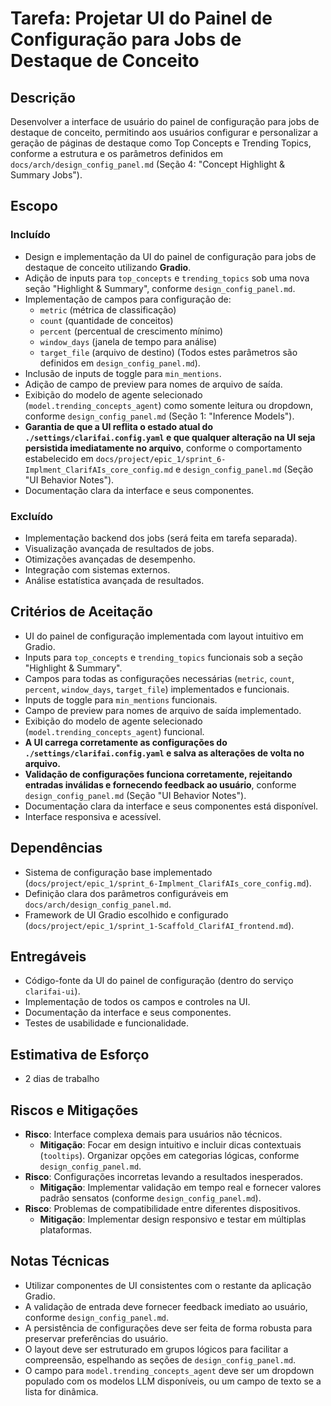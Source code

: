 # Tarefa: Projetar UI do Painel de Configuração para Jobs de Destaque de Conceito

## Descrição
Desenvolver a interface de usuário do painel de configuração para jobs de destaque de conceito, permitindo aos usuários configurar e personalizar a geração de páginas de destaque como Top Concepts e Trending Topics, conforme a estrutura e os parâmetros definidos em `docs/arch/design_config_panel.md` (Seção 4: "Concept Highlight & Summary Jobs").

## Escopo

### Incluído
- Design e implementação da UI do painel de configuração para jobs de destaque de conceito utilizando **Gradio**.
- Adição de inputs para `top_concepts` e `trending_topics` sob uma nova seção "Highlight & Summary", conforme `design_config_panel.md`.
- Implementação de campos para configuração de:
    - `metric` (métrica de classificação)
    - `count` (quantidade de conceitos)
    - `percent` (percentual de crescimento mínimo)
    - `window_days` (janela de tempo para análise)
    - `target_file` (arquivo de destino)
    (Todos estes parâmetros são definidos em `design_config_panel.md`).
- Inclusão de inputs de toggle para `min_mentions`.
- Adição de campo de preview para nomes de arquivo de saída.
- Exibição do modelo de agente selecionado (`model.trending_concepts_agent`) como somente leitura ou dropdown, conforme `design_config_panel.md` (Seção 1: "Inference Models").
- **Garantia de que a UI reflita o estado atual do `./settings/clarifai.config.yaml` e que qualquer alteração na UI seja persistida imediatamente no arquivo**, conforme o comportamento estabelecido em `docs/project/epic_1/sprint_6-Implment_ClarifAIs_core_config.md` e `design_config_panel.md` (Seção "UI Behavior Notes").
- Documentação clara da interface e seus componentes.

### Excluído
- Implementação backend dos jobs (será feita em tarefa separada).
- Visualização avançada de resultados de jobs.
- Otimizações avançadas de desempenho.
- Integração com sistemas externos.
- Análise estatística avançada de resultados.

## Critérios de Aceitação
- UI do painel de configuração implementada com layout intuitivo em Gradio.
- Inputs para `top_concepts` e `trending_topics` funcionais sob a seção "Highlight & Summary".
- Campos para todas as configurações necessárias (`metric`, `count`, `percent`, `window_days`, `target_file`) implementados e funcionais.
- Inputs de toggle para `min_mentions` funcionais.
- Campo de preview para nomes de arquivo de saída implementado.
- Exibição do modelo de agente selecionado (`model.trending_concepts_agent`) funcional.
- **A UI carrega corretamente as configurações do `./settings/clarifai.config.yaml` e salva as alterações de volta no arquivo.**
- **Validação de configurações funciona corretamente, rejeitando entradas inválidas e fornecendo feedback ao usuário**, conforme `design_config_panel.md` (Seção "UI Behavior Notes").
- Documentação clara da interface e seus componentes está disponível.
- Interface responsiva e acessível.

## Dependências
- Sistema de configuração base implementado (`docs/project/epic_1/sprint_6-Implment_ClarifAIs_core_config.md`).
- Definição clara dos parâmetros configuráveis em `docs/arch/design_config_panel.md`.
- Framework de UI Gradio escolhido e configurado (`docs/project/epic_1/sprint_1-Scaffold_ClarifAI_frontend.md`).

## Entregáveis
- Código-fonte da UI do painel de configuração (dentro do serviço `clarifai-ui`).
- Implementação de todos os campos e controles na UI.
- Documentação da interface e seus componentes.
- Testes de usabilidade e funcionalidade.

## Estimativa de Esforço
- 2 dias de trabalho

## Riscos e Mitigações
- **Risco**: Interface complexa demais para usuários não técnicos.
  - **Mitigação**: Focar em design intuitivo e incluir dicas contextuais (`tooltips`). Organizar opções em categorias lógicas, conforme `design_config_panel.md`.
- **Risco**: Configurações incorretas levando a resultados inesperados.
  - **Mitigação**: Implementar validação em tempo real e fornecer valores padrão sensatos (conforme `design_config_panel.md`).
- **Risco**: Problemas de compatibilidade entre diferentes dispositivos.
  - **Mitigação**: Implementar design responsivo e testar em múltiplas plataformas.

## Notas Técnicas
- Utilizar componentes de UI consistentes com o restante da aplicação Gradio.
- A validação de entrada deve fornecer feedback imediato ao usuário, conforme `design_config_panel.md`.
- A persistência de configurações deve ser feita de forma robusta para preservar preferências do usuário.
- O layout deve ser estruturado em grupos lógicos para facilitar a compreensão, espelhando as seções de `design_config_panel.md`.
- O campo para `model.trending_concepts_agent` deve ser um dropdown populado com os modelos LLM disponíveis, ou um campo de texto se a lista for dinâmica.
